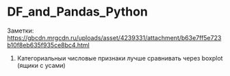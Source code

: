 # DF_and_Pandas_Python

Заметки:
https://gbcdn.mrgcdn.ru/uploads/asset/4239331/attachment/b63e7ff5e723b10f8eb635f935ce8bc4.html

1. Категориальныи числовые признаки лучше сравнивать через boxplot (ящики с усами)
